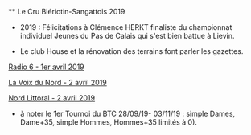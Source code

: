 

** Le Cru Blériotin-Sangattois 2019
 
* 2019 : Félicitations à Clémence HERKT finaliste du championnat individuel Jeunes du Pas de Calais qui s'est bien battue à Lievin. 

* Le club House et la rénovation des terrains font parler les gazettes.

[Radio 6 - 1er avril 2019](https://www.radio6.fr/article-41937-bientot-club-house-pour-club-de-tennis-de-bleriot-plage.html?fbclid=IwAR0CTdgsd6n8B9Vpc0e7Q818yqsdUSacko6qvXrivdJuIxkepmN0BMNcMNc)

[La Voix du Nord - 2 avril 2019](http://www.lavoixdunord.fr/562121/article/2019-04-02/au-club-de-tennis-bleriot-plage-un-club-house-et-des-vestiaires-livres-en-mai)

[Nord Littoral - 2 avril 2019](http://www.nordlittoral.fr/122719/article/2019-04-02/tennis-club-350-000-euros-pour-un-nouveau-club-house-et-organiser-un-1er-open)

* à noter le 1er Tournoi du BTC
  28/09/19- 03/11/19 : simple Dames, Dame+35, simple Hommes, Hommes+35 limités à 0).
